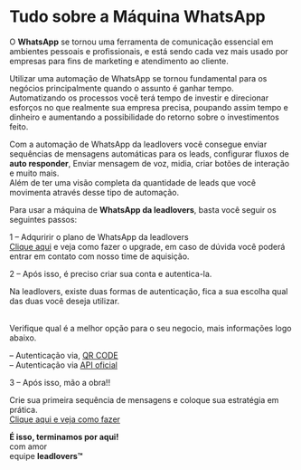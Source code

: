 # Tudo sobre a Máquina WhatsApp

O **WhatsApp** se tornou uma ferramenta de comunicação essencial em ambientes pessoais e profissionais, e está sendo cada vez mais usado por empresas para fins de marketing e atendimento ao cliente.

Utilizar uma automação de WhatsApp se tornou fundamental para os negócios principalmente quando o assunto é ganhar tempo.\
Automatizando os processos você terá tempo de investir e direcionar esforços no que realmente sua empresa precisa, poupando assim tempo e dinheiro e aumentando a possibilidade do  retorno sobre o investimentos feito.

Com a automação de WhatsApp da leadlovers você consegue enviar sequências de mensagens automáticas para os leads, configurar fluxos de **auto responder**, Enviar mensagem de voz, midia, criar botões de interação e muito mais.\
Além de ter uma visão completa da quantidade de leads que você movimenta através desse tipo de automação.



Para usar a máquina de **WhatsApp da leadlovers**, basta você seguir os seguintes passos:

1 – Adquririr o plano de WhatsApp da leadlovers\
[Clique aqui](https://leadlovers.com/planos) e veja como fazer o upgrade, em caso de dúvida você poderá entrar em contato com nosso time de aquisição.

2 – Após isso, é preciso criar sua conta e autentica-la.

Na leadlovers, existe duas formas de autenticação, fica a sua escolha qual das duas você deseja utilizar.

\
Verifique qual é a melhor opção para o seu negocio, mais informações logo abaixo.

– Autenticação via, [QR CODE ](../../../backlog/como-conectar-um-numero-de-whatsapp-via-qrcode-avizap.md)\
– Autenticação via [API oficial ](maquina-de-whatsapp-como-autenticar-utilizando-a-api-official.md)



3 – Após isso, mão a obra!!&#x20;

Crie sua primeira sequência de mensagens e coloque sua estratégia em prática.\
[Clique aqui e veja como fazer](maquina-de-whatsapp-como-criar-uma-sequencia-de-mensagem.md)



&#x20;**É isso, terminamos por aqui!**\
com amor \
equipe **leadlovers™**
